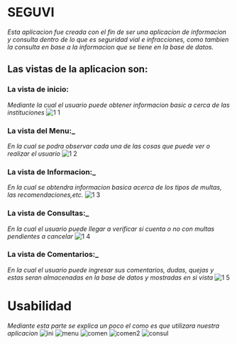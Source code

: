 # SEGUVI
_Esta aplicacion fue creada con el fin de ser una aplicacíon de informacion y consulta dentro de lo que es seguridad vial e infracciones, 
como tambien la consulta en base a la informacion que se tiene en la base de datos._ 

Las vistas de la aplicacion son:
--------------------------------
### La vista de inicio:
_Mediante la cual el usuario puede obtener informacion basic a cerca de las instituciones_
![1 1](https://user-images.githubusercontent.com/48719100/85911593-132f6d80-b7f4-11ea-9d0e-193902f3b999.PNG)

### La vista del Menu:_
_En la cual se podra observar cada una de las cosas que puede ver o realizar el usuario_
![1 2](https://user-images.githubusercontent.com/48719100/85911594-13c80400-b7f4-11ea-9860-b89082cdaf7e.PNG)
### La vista de Informacion:_
_En la cual se obtendra informacion basica acerca de los tipos de multas, las recomendaciones,etc._
![1 3](https://user-images.githubusercontent.com/48719100/85911595-13c80400-b7f4-11ea-8e97-f3c9238bc861.PNG)
### La vista de Consultas:_
_En la cual el usuario puede llegar a verificar si cuenta o no con multas pendientes a cancelar_
![1 4](https://user-images.githubusercontent.com/48719100/85911591-11fe4080-b7f4-11ea-9f3d-95f57507c821.PNG)
### La vista de Comentarios:_
_En la cual el usuario puede ingresar sus comentarios, dudas, quejas y estas seran almacenadas en la base de datos y mostradas en si vista_
![1 5](https://user-images.githubusercontent.com/48719100/85911596-162a5e00-b7f4-11ea-857b-c2292bcab74e.PNG)
 # Usabilidad 
 _Mediante esta parte se explica un poco el como es que utilizara nuestra aplicacion_
 ![ini](https://user-images.githubusercontent.com/48719100/85924051-b2d51600-b85d-11ea-96d3-6caa5b8ed394.png)
![menu](https://user-images.githubusercontent.com/48719100/85924052-b36dac80-b85d-11ea-943b-fc7ec1428ec4.png)
![comen](https://user-images.githubusercontent.com/48719100/85924053-b4064300-b85d-11ea-8432-1ead2918a78e.png)
![comen2](https://user-images.githubusercontent.com/48719100/85924054-b4064300-b85d-11ea-9142-168a130dafdb.png)
![consul](https://user-images.githubusercontent.com/48719100/85924055-b4064300-b85d-11ea-89f9-c9753677b774.png)
